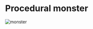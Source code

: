 # Procedural monster

![monster](https://github.com/drzhn/ProceduralMonster/blob/master/MonsterGameplay4.gif?raw=true)
